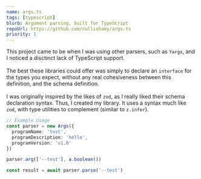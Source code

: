 ```yaml
---
name: args.ts
tags: [typescript]
blurb: Argument parsing, built for TypeScript
repoUrl: https://github.com/nullishamy/args-ts
priority: 1
---
```

This project came to be when I was using other parsers, such as `Yargs`, and I noticed a disctinct lack of TypeScript support.
<br/><br/>
The best these libraries could offer was simply to declare an `interface` for the types you expect, without any real cohesiveness
between this definition, and the schema definition.
<br/><br/>
I was originally inspired by the likes of `zod`, as I really liked their schema declaration syntax.
Thus, I created my library. It uses a syntax much like `zod`, with type utilities to complement (similar to `z.infer`).
```ts
// Example Usage
const parser = new Args({
  programName: 'test',
  programDescription: 'hello',
  programVersion: 'v1.0'
})

parser.arg(['--test'], a.boolean())

const result = await parser.parse('--test')
```
